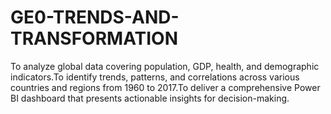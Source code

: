 # GE0-TRENDS-AND-TRANSFORMATION
To analyze global data covering population, GDP, health, and demographic indicators.To identify trends, patterns, and correlations across various countries and regions from 1960 to 2017.To deliver a comprehensive Power BI dashboard that presents actionable insights for decision-making.
